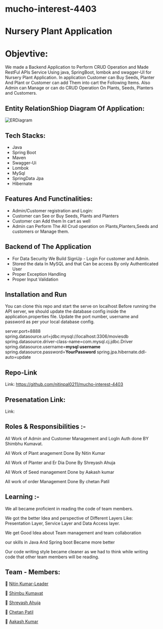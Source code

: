 # mucho-interest-4403


# Nursery Plant Application

# Objevtive:
We made a Backend Application to Perform CRUD Operation and Made RestFul APIs Service Using java, SpringBoot, lombok and swagger-UI for Nursery
Plant Application. In application Customer can Buy Seeds, Planter And Plant or Customer can add Them into cart the Following Items.
Also Admin can Manage or can do CRUD Operation On Plants, Seeds, Planters and Customers.


## Entity RelationShiop Diagram Of Application:




![ERDiagram](https://github.com/nitinpal0211/mucho-interest-4403/blob/main/Plant_Nursery_Application/Er_And_Images/erDiagram.png?raw=true)




## Tech Stacks:

- Java
- Spring Boot
- Maven
- Swagger-Ui
- Lombok
- MySql
- SpringData Jpa
- Hibernate


## Features And Functinalities:

- Admin/Customer registration and Login:
- Customer can See or Buy Seeds, Plants and Planters
- Customer can Add them In cart as well
- Admin can Perform The All Crud operation on Plants,Planters,Seeds and customers or Manage them.

##  Backend of The Application 

- For Data Security We Build SignUp - Login For customer and Admin.  
- Stored the data In MySQL and that Can be access By only Authenticated User 
- Proper Exception Handling 
- Proper Input Validation 

## Installation and Run 

You can clone this repo and start the serve on localhost
Before running the API server, we should update the database config inside the application.properties file.
Update the port number, username and password as per your local database config.

   server.port=8888
   spring.datasource.url=jdbc:mysql://localhost:3306/moviesdb
   spring.datasource.driver-class-name=com.mysql.cj.jdbc.Driver
   spring.datasource.username=**mysql username**
   spring.datasource.password=**YourPassword**
   spring.jpa.hibernate.ddl-auto=update


## Repo-Link 

Link: https://github.com/nitinpal0211/mucho-interest-4403

## Presenatation Link:

Link: 

## Roles & Responsibilities :-

All Work of Admin and Customer Management and LogIn Auth done BY Shimbhu Kumavat.

All Work of Plant anagement Done By Nitin Kumar 

All Work of Planter and Er Dia Done By Shreyash Ahuja

All Work of Seed management Done by Aakash kumar

All work of order Management Done By chetan Patil 

## Learning :-

We all became proficient in reading the code of team members.

We got the better Idea and perspective of Different Layers Like: Presentation Layer, Service Layer and Data Access layer.

We get Good Idea about Team management and team collaboration 

our skills in Java And Spring boot Became more better

Our code writing style became cleaner as we had to think while writing code that other team members will be reading. 


## Team - Members:

👤 [Nitin Kumar-Leader](github.com/nitinpal0211)

👤 [Shimbu Kumavat](github.com/Shimbhu77)

👤 [Shreyash Ahuja](github.com/loki025)

👤 [Chetan Patil](github.com/Chetan8788)

👤 [Aakash Kumar](github.com/akash07032001)

